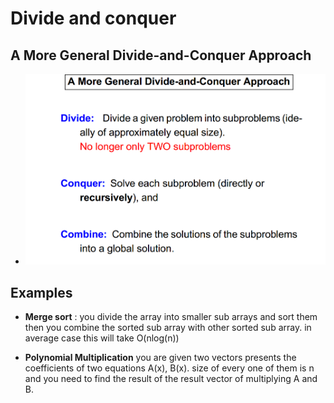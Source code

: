 # 									Divide and conquer


## A More General Divide-and-Conquer Approach

- ![General_pic](https://github.com/HUMANIAM/Competitve-Programming-Problems/blob/master/Divide_Conquer/general_picture.PNG)


## Examples

- **Merge sort** : 
you divide the array into smaller sub arrays and sort them then you combine the sorted sub array with other sorted sub array. in average case this will take O(nlog(n))

- **Polynomial Multiplication**
you are given two vectors presents the coefficients of two equations A(x), B(x). size of every one of them is n and you need to find the result of the result vector of multiplying A and B.


